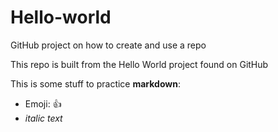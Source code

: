 # Hello-world
GitHub project  on how to create and use a repo

This repo is built from the Hello World project found on GitHub

This is some stuff to practice **markdown**:

- Emoji: :+1:
- *italic text*

